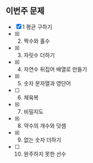 ## 이번주 문제
- [x] 1 평균 구하기 
- [x] 2. 짝수와 홀수
- [x] 3. 자릿수 더하기
- [x] 4. 자연수 뒤집어 배열로 만들기
- [x] 5. 숫자 문자열과 영단어
- [ ] 6. 체육복
- [x] 7. 비밀지도
- [x] 8. 약수의 개수와 덧셈
- [x] 9. 없는 숫자 더하기
- [ ] 10. 완주하지 못한 선수
